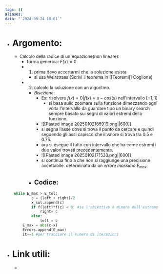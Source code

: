 ```yaml
---
tags: []
aliases: 
data: "`2024-09-24 10:01`"
---
```

- # Argomento:
	- Calcolo della radice di un'equazione(non lineare):
		- forma generica: $F(x)=0$
		- 1) prima devo accertarmi che la soluzione esista 
			- si usa Weirstrass (Scrivi il teorema in [[Teoremi]] Coglione) 
		- 2) calcolo la soluzione con un algoritmo.
			- _Bisezione_: 
				- Es: risolvere $f(x)=0 | f(x)=x-cos(x)$ nell'intervallo $[-1,1]$
					- si basa sullo zoomare sulla funzione dimezzando ogni volta l'intervallo da guardare tipo un binary search sempre basato sui segni di valori estremi della funzione.
				- ![[Pasted image 20250102165919.png||600]]
				- si segna l’asse dove si trova il punto da cercare e quindi seguendo gli assi capisco che il valore si trova tra 0.5 e 0.75.
				- ora si esegue il tutto con intervallo che ha come estremi i due valori trovati precedentemente.
				-  ![[Pasted image 20250102171533.png||600]]
				- si continua fino a che non si raggiunge una precisione accettabile. determinata da un _errore massimo_ $E_{max}$. 
			- ## Codice:
```python
	while E_max > E_tol:
	        c = (left + right)/2
	        x_sol.append(c)
	        if f(left)*f(c) < 0: #se l'obiettivo è minore dell'estremo destro
		        right= c
	        else:
		        left = c
        E_max = abs(c-x)
        Errors.append(E_max)
        it+=1 #per tracciare il numero di iterazioni
```

- # Link utili:
	- 